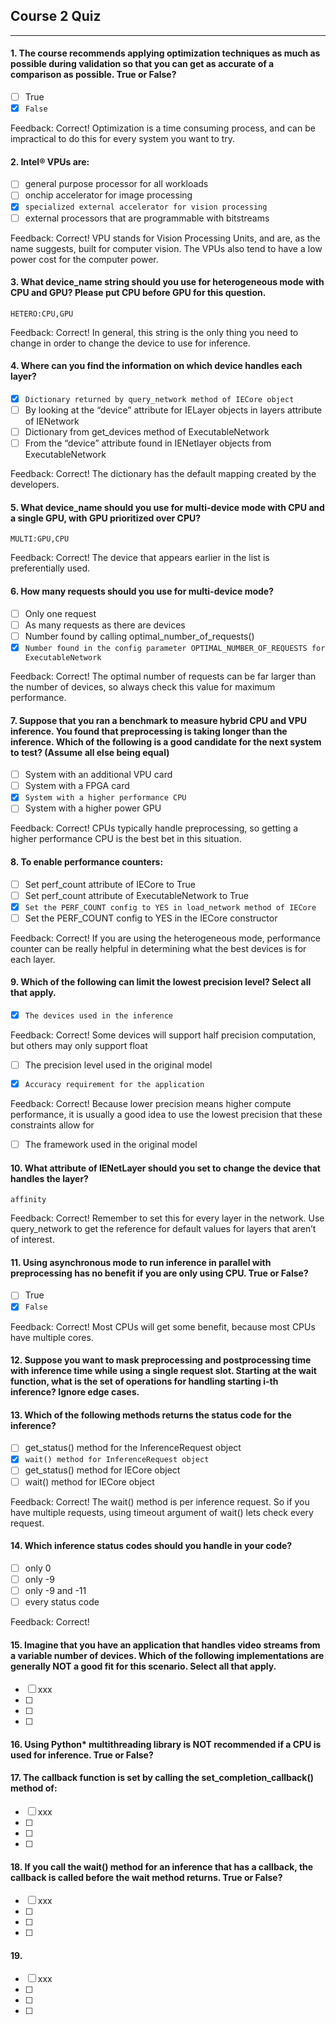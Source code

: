 ## Course 2 Quiz

---

#### 1. The course recommends applying optimization techniques as much as possible during validation so that you can get as accurate of a comparison as possible. True or False?

- [ ] True
- [x] `False`

Feedback: Correct! Optimization is a time consuming process, and can be impractical to do this for every system you want to try.

#### 2. Intel® VPUs are:

- [ ] general purpose processor for all workloads
- [ ] onchip accelerator for image processing
- [x] `specialized external accelerator for vision processing`
- [ ] external processors that are programmable with bitstreams

Feedback: Correct! VPU stands for Vision Processing Units, and are, as the name suggests, built for computer vision. The VPUs also tend to have a low power cost for the computer power.

#### 3. What device_name string should you use for heterogeneous mode with CPU and GPU? Please put CPU before GPU for this question.

`HETERO:CPU,GPU`

Feedback: Correct! In general, this string is the only thing you need to change in order to change the device to use for inference.

#### 4.	Where can you find the information on which device handles each layer?

- [x] `Dictionary returned by query_network method of IECore object`
- [ ] By looking at the “device” attribute for IELayer objects in layers attribute of IENetwork
- [ ] Dictionary from get_devices method of ExecutableNetwork
- [ ] From the “device” attribute found in IENetlayer objects from ExecutableNetwork

Feedback: Correct! The dictionary has the default mapping created by the developers.


#### 5.	What device_name should you use for multi-device mode with CPU and a single GPU, with GPU  prioritized over CPU?

`MULTI:GPU,CPU`

Feedback: Correct! The device that appears earlier in the list is preferentially used.

#### 6.	How many requests should you use for multi-device mode?

- [ ] Only one request
- [ ] As many requests as there are devices
- [ ] Number found by calling optimal_number_of_requests()
- [x] `Number found in the config parameter OPTIMAL_NUMBER_OF_REQUESTS for ExecutableNetwork`

Feedback: Correct! The optimal number of requests can be far larger than the number of devices, so always check this value for maximum performance.


#### 7. Suppose that you ran a benchmark to measure hybrid CPU and VPU inference. You found that preprocessing is taking longer than the inference. Which of the following is a good candidate for the next system to test? (Assume all else being equal)

- [ ] System with an additional VPU card
- [ ] System with a FPGA card
- [x] `System with a higher performance CPU`
- [ ] System with a higher power GPU

Feedback: Correct! CPUs typically handle preprocessing, so getting a higher performance CPU is the best bet in this situation.

#### 8. To enable performance counters:

- [ ] Set perf_count attribute of IECore to True
- [ ] Set perf_count attribute of ExecutableNetwork to True
- [x] `Set the PERF_COUNT config to YES in load_network method of IECore`
- [ ] Set the PERF_COUNT config to YES in the IECore constructor

Feedback: Correct! If you are using the heterogeneous mode, performance counter can be really helpful in determining what the best devices is for each layer.

#### 9. Which of the following can limit the lowest precision level? Select all that apply.

- [x] `The devices used in the inference`

Feedback: Correct! Some devices will support half precision computation, but others may only support float

- [ ] The precision level used in the original model

- [x] `Accuracy requirement for the application`

Feedback: Correct! Because lower precision means higher compute performance, it is usually a good idea to use the lowest precision that these constraints allow for

- [ ] The framework used in the original model

#### 10. What attribute of IENetLayer should you set to change the device that handles the layer?

`affinity`

Feedback: Correct! Remember to set this for every layer in the network. Use query_network to get the reference for default values for layers that aren’t of interest.

#### 11. Using asynchronous mode to run inference in parallel with preprocessing has no benefit if you are only using CPU. True or False?

- [ ] True
- [x] `False`

Feedback: Correct! Most CPUs will get some benefit, because most CPUs have multiple cores.

#### 12. Suppose you want to mask preprocessing and postprocessing time with inference time while using a single request slot. Starting at the wait function, what is the set of operations for handling starting i-th inference? Ignore edge cases.



#### 13. Which of the following methods returns the status code for the inference?

- [ ] get_status() method for the InferenceRequest object
- [x] `wait() method for InferenceRequest object`
- [ ] get_status() method for IECore object
- [ ] wait() method for IECore object

Feedback: Correct! The wait() method is per inference request. So if you have multiple requests, using timeout argument of wait() lets check every request.

#### 14. Which inference status codes should you handle in your code?

- [ ] only 0
- [ ] only -9
- [ ] only -9 and -11
- [ ] every status code

Feedback: Correct! 

#### 15. Imagine that you have an application that handles video streams from a variable number of devices. Which of the following implementations are generally NOT a good fit for this scenario. Select all that apply.

- [ ] xxx
- [ ] 
- [ ] 
- [ ] 

#### 16. Using Python* multithreading library is NOT recommended if a CPU is used for inference.  True or False? 

#### 17. The callback function is set by calling the set_completion_callback() method of:

- [ ] xxx
- [ ] 
- [ ] 
- [ ] 

#### 18. If you call the wait() method for an inference that has a callback, the callback is called before the wait method returns. True or False?

- [ ] xxx
- [ ] 
- [ ] 
- [ ] 

 
#### 19. 

- [ ] xxx
- [ ] 
- [ ] 
- [ ] 
 


